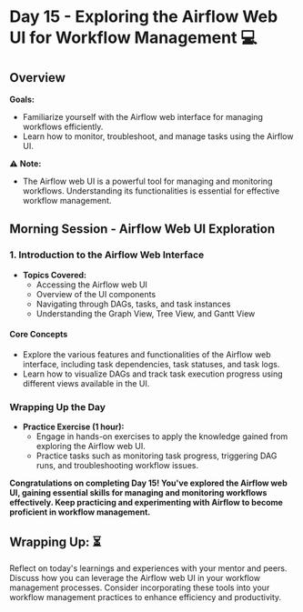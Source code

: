 # Day 15 - Exploring the Airflow Web UI for Workflow Management :computer:

## Overview
**Goals:**
- Familiarize yourself with the Airflow web interface for managing workflows efficiently.
- Learn how to monitor, troubleshoot, and manage tasks using the Airflow UI.

:warning: **Note:**
- The Airflow web UI is a powerful tool for managing and monitoring workflows. Understanding its functionalities is essential for effective workflow management.

## Morning Session - Airflow Web UI Exploration

### 1. Introduction to the Airflow Web Interface
- **Topics Covered:**
  - Accessing the Airflow web UI
  - Overview of the UI components
  - Navigating through DAGs, tasks, and task instances
  - Understanding the Graph View, Tree View, and Gantt View

#### Core Concepts
- Explore the various features and functionalities of the Airflow web interface, including task dependencies, task statuses, and task logs.
- Learn how to visualize DAGs and track task execution progress using different views available in the UI.

### Wrapping Up the Day

- **Practice Exercise (1 hour):**
  - Engage in hands-on exercises to apply the knowledge gained from exploring the Airflow web UI.
  - Practice tasks such as monitoring task progress, triggering DAG runs, and troubleshooting workflow issues.

**Congratulations on completing Day 15! You've explored the Airflow web UI, gaining essential skills for managing and monitoring workflows effectively. Keep practicing and experimenting with Airflow to become proficient in workflow management.**

## **Wrapping Up:** :hourglass_flowing_sand:
Reflect on today's learnings and experiences with your mentor and peers. Discuss how you can leverage the Airflow web UI in your workflow management processes. Consider incorporating these tools into your workflow management practices to enhance efficiency and productivity.
